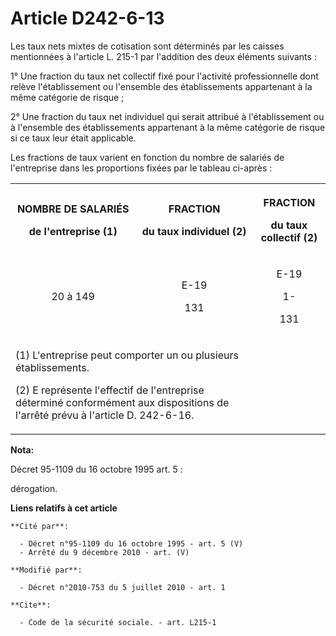 # Article D242-6-13

Les taux nets mixtes de cotisation sont déterminés par les caisses mentionnées à l'article L. 215-1 par l'addition des deux
éléments suivants : 

1° Une fraction du taux net collectif fixé pour l'activité professionnelle dont relève l'établissement ou l'ensemble des
établissements appartenant à la même catégorie de risque ; 

2° Une fraction du taux net individuel qui serait attribué à l'établissement ou à l'ensemble des établissements appartenant à
la même catégorie de risque si ce taux leur était applicable. 

Les fractions de taux varient en fonction du nombre de salariés de l'entreprise dans les proportions fixées par le tableau
ci-après : 

<table>
  <tbody>
    <tr>
      <th>

NOMBRE DE SALARIÉS 

de l'entreprise (1) 

</th>
      <th>

FRACTION 

du taux individuel (2) 

</th>
      <th>

FRACTION 

du taux collectif (2) 

</th>
    </tr>
    <tr>
      <td align="center">

20 à 149 

</td>
      <td align="center">

E-19 

131 

</td>
      <td align="center">

E-19 

1-

131 

</td>
    </tr>
    <tr>
      <td colspan="2">

(1) L'entreprise peut comporter un ou plusieurs établissements. 

(2) E représente l'effectif de l'entreprise déterminé conformément aux dispositions de l'arrêté prévu à l'article D.
242-6-16.

</td>
    </tr>
  </tbody>
</table>

**Nota:**

Décret 95-1109 du 16 octobre 1995 art. 5 : 

dérogation.

**Liens relatifs à cet article**

	**Cité par**:

	  - Décret n°95-1109 du 16 octobre 1995 - art. 5 (V)
	  - Arrêté du 9 décembre 2010 - art. (V)

	**Modifié par**:

	  - Décret n°2010-753 du 5 juillet 2010 - art. 1

	**Cite**:

	  - Code de la sécurité sociale. - art. L215-1
